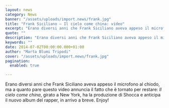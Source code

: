 ```yaml
---
layout: news
category: News
banner: "/assets/uploads/import.news/frank.jpg"
title: "Frank Siciliano – Il cielo come china: video"
excerpt: "Erano diversi anni che Frank Siciliano aveva appeso il microfono al chiodo, ma a quanto pare questo video annuncia il fatto che è tornato per restare: Il cielo come china, girato a New York, ha la produzione di Shocca e anticipa il nuovo album del rapper, in arrivo a breve. Enjoy!"
quote: ""
description: "Erano diversi anni che Frank Siciliano aveva appeso il microfono al chiodo, ma a quanto pare questo video annuncia il fatto che è tornato per restare: Il cielo come china, girato a New York, ha la produzione di Shocca e anticipa il nuovo album del rapper, in arrivo a breve. Enjoy!"
keywords: ""
date: 2014-07-02T00:00:00.000+01:00
author: "Marta Blumi Tripodi"
cover: "/assets/uploads/import.news/frank.jpg"
pagination:
  enabled: true

---
```


[](https://hotmc.com/wp-content/uploads/2014/07/frank.jpg)

Erano diversi anni che Frank Siciliano aveva appeso il microfono al chiodo, ma a quanto pare questo video annuncia il fatto che è tornato per restare: _Il cielo come china_, girato a New York, ha la produzione di Shocca e anticipa il nuovo album del rapper, in arrivo a breve. Enjoy!
